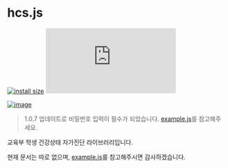 # hcs.js
[![install size](https://packagephobia.com/badge?p=hcs.js)](https://packagephobia.com/result?p=hcs.js)
[![image](https://img.shields.io/github/license/kimcore/hcs.js)](https://github.com/kimcore/hcs.js/blob/master/LICENSE)

[![image](https://nodei.co/npm/hcs.js.png?downloads=true&stars=true)](https://nodei.co/npm/hcs.js/)

> 1.0.7 업데이트로 비밀번호 입력이 필수가 되었습니다. [example.js](https://github.com/kimcore/hcs.js/blob/master/example.js)를 참고해주세요.

교육부 학생 건강상태 자가진단 라이브러리입니다.

현재 문서는 따로 없으며, [example.js](https://github.com/kimcore/hcs.js/blob/master/example.js)를 참고해주시면 감사하겠습니다.
